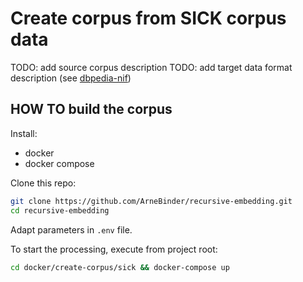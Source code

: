 # Create corpus from SICK corpus data

TODO: add source corpus description
TODO: add target data format description (see [dbpedia-nif](../dbpedia-nif/README.md))

## HOW TO build the corpus

Install:
 * docker
 * docker compose

Clone this repo:
```bash
git clone https://github.com/ArneBinder/recursive-embedding.git
cd recursive-embedding
```

Adapt parameters in `.env` file.

To start the processing, execute from project root:

```bash
cd docker/create-corpus/sick && docker-compose up
```



